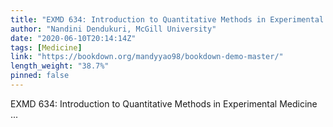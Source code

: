 ```yaml
---
title: "EXMD 634: Introduction to Quantitative Methods in Experimental Medicine"
author: "Nandini Dendukuri, McGill University"
date: "2020-06-10T20:14:14Z"
tags: [Medicine]
link: "https://bookdown.org/mandyyao98/bookdown-demo-master/"
length_weight: "38.7%"
pinned: false
---
```


EXMD 634: Introduction to Quantitative Methods in Experimental Medicine ...

